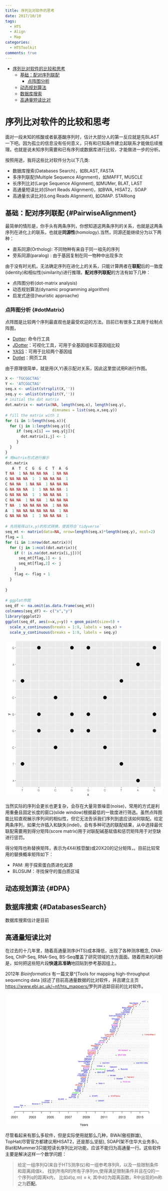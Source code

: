 ```yaml
---
title: 序列比对软件的思考
date: 2017/10/10
tags:
  - HTS
  - Align
  - Map
categories:
  - HTSToolkit
comments: true
---
```


<!-- @import "[TOC]" {cmd="toc" depthFrom=1 depthTo=6 orderedList=false} -->
<!-- code_chunk_output -->

* [序列比对软件的比较和思考](#序列比对软件的比较和思考)
	* [基础：配对序列联配](#PairwiseAlignment)
		* [点阵图分析](#dotMatrix)
	* [动态规划算法](#DPA)
	* [数据库搜索](#DatabasesSearch)
	* [高通量短读比对](#高通量短读比对)

<!-- /code_chunk_output -->

# 序列比对软件的比较和思考

面对一段未知的核酸或者氨基酸序列时，估计大部分人的第一反应就是先BLAST一下吧。因为孤立的信息没有任何意义，只有和已知条件建立起联系才能做后续推理。也就是说未知序列需要和已有序列或数据库进行比较，才能做进一步的分析。

按照用途，我将这些比对软件分为以下几类:

- 数据库搜索(Databases Search)，如BLAST, FASTA
- 多序列联配(Multiple Sequence Alignment)，如MAFFT, MUSCLE
- 长序列比对(Large Sequence Alignment), 如MUMer, BLAT, LAST
- 高通量短读比对(Short Reads Alignment)，如BWA, HISAT2，SOAP
- 高通量长读比对(Long Reads Alignment), 如GMAP. STARlong

## 基础：配对序列联配 {#PairwiseAlignment}

最简单的情形是，你手头有两条序列，你想知道这两条序列的关系，也就是这两条序列在进化上的联系，也就是**同源性**(homology).当然，同源还能继续分为以下两种：

- 直系同源(Ortholog): 不同物种有来自于同一祖先的序列
- 旁系同源(paralog) : 由于基因复制在同一物种中出现多次

由于没有时光机，无法确定序列在进化上的关系，只能计算两者在**联配**后的一致度(identity)和相似性(similarity)进行推理。**配对序列联配**的方法有如下几种：

- 点阵图分析(dot-matrix analysis)
- 动态规划算法(dynamic programming algorithm)
- 启发式途径(heuristic approache)

### 点阵图分析 {#dotMatrix}

点阵图是比较两个序列最直观也是最受欢迎的方法。目前已有很多工具用于绘制点阵图，

- [Dotter](http://www.sanger.ac.uk/science/tools/seqtools): 命令行工具
- [JDotter](https://virology.uvic.ca/virology-ca-tools/jdotter/)：可视化工具，可用于全基因组和亚基因组比较
- [YASS](http://bioinfo.lifl.fr/yass/index.php)：可用于比较两个基因组
- [Dotlet](http://myhits.isb-sib.ch/cgi-bin/dotlet)：网页工具

由于原理很简单，就是用(X,Y)表示配对关系，因此这里尝试用R进行作图。

```r
X <- 'TGCGGCTAG'
Y <- 'ATCGGCTAG'
seq.x <- unlist(strsplit(X,''))
seq.y <- unlist(strsplit(Y,''))
# initial the dot matrix
dot.matrix <- matrix(NA, length(seq.x), length(seq.y),
                     dimnames = list(seq.x,seq.y))
# fill the matrix with 1
for (i in 1:length(seq.x)){
  for (j in 1:length(seq.y)){
     if (seq.x[i] == seq.y[j]){
       dot.matrix[i,j] <- 1
     }
  }
}
# 用matrix形式进行展示
dot.matrix
   A  T  C  G  G  C  T  A  G
T NA  1 NA NA NA NA  1 NA NA
G NA NA NA  1  1 NA NA NA  1
C NA NA  1 NA NA  1 NA NA NA
G NA NA NA  1  1 NA NA NA  1
G NA NA NA  1  1 NA NA NA  1
C NA NA  1 NA NA  1 NA NA NA
T NA  1 NA NA NA NA  1 NA NA
A  1 NA NA NA NA NA NA  1 NA
G NA NA NA  1  1 NA NA NA  1

# 先将矩阵以(x,y)的形式转换，使其符合`tidyverse`
seq_mt <- matrix(data=NA, nrow=length(seq.x)*length(seq.y), ncol=2)
flag = 1
for (i in 1:nrow(dot.matrix)){
  for (j in 1:ncol(dot.matrix)){
    if (! is.na(dot.matrix[i,j])){
      seq_mt[flag,1] <- i
      seq_mt[flag,2] <- j
    }
    flag <- flag + 1
  }

}

# ggplot作图
seq_df <- na.omit(as.data.frame(seq_mt))
colnames(seq_df) <- c("x","y")
library(ggplot2)
ggplot(seq_df, aes(x=x,y=y)) + geom_point(size=5) +
  scale_x_continuous(breaks = 1:9, labels = seq.x) +
  scale_y_continuous(breaks = 1:9, labels = seq.y)
```

![](../../Pictures/dot_matrix_plot.png)

当然实际的序列会更长也更复杂，会存在大量背景噪音(noise)，常用的方式是利用重叠且固定长度的窗口(slide window)根据最低的一致度进行筛选。虽然点阵图能比较直观展示序列间的相似性，但它无法告诉我们序列到底应该如何联配。给定两条序列，如果允许插入和缺失(indel)，会有多种可选的联配结果，从中选择最优联配需要用到得分矩阵(score matrix)用于对联配碱基赋值和惩罚矩阵用于对空缺进行惩罚。

得分矩阵也称替换矩阵，表示为4X4(核苷酸)或20X20的记分矩阵，。目前比较常用的替换概率矩阵如下：

- PAM: 用于探索蛋白质进化起源
- BLOSUM：寻找保守的蛋白质区域

## 动态规划算法 {#DPA}

## 数据库搜索 {#DatabasesSearch}

数据库搜索估计是目前

## 高通量短读比对

在过去的十几年里，随着高通量测序(HTS)成本降低，出现了各种测序概念, DNA-Seq, ChIP-Seq, RNA-Seq, BS-Seq覆盖了研究领域的方方面面。随着而来的问题是，如何把这些短片段**快速且准确**地回贴到参考基因组上。

2012年 _Bioinformatics_ 有一篇文章^[Tools for mapping high-throughput sequencing data ]综述了目前高通量数据的比对软件，并且建立主页<https://www.ebi.ac.uk/~nf/hts_mappers/>罗列并追踪目前的比对软件。

![](../../Pictures/mappers_timeline.jpeg)

尽管看起来有那么多软件，但是实际使用就那么几种，BWA(傲视群雄), TopHat(尽管官方都建议用HISAT2，还是那么坚挺), SOAP(架不住华大业务多)。 Blat和Mummer3只能短读长序列比对功能，应该不能归为高通量一行。这些软件主要是解决这样一个数学问题：

> 给定一组序列Q(来自于HTS测序仪)和一组参考序列R，以及一些限制条件和距离阈值k， 找到所有R的所有子序列m,使得满足限制条件并且在Q的一个序列q的距离k内， 比如$d(q,m) \le k$, 其中d()为距离函数。R中出现的m称之为**匹配**。